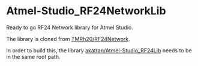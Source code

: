 # Atmel-Studio_RF24NetworkLib
Ready to go RF24 Network library for Atmel Studio. 

The library is cloned from [TMRh20/RF24Network](https://github.com/TMRh20/RF24Network).


In order to build this, the library [akatran/Atmel-Studio_RF24Lib](https://github.com/akatran/Atmel-Studio_RF24Lib) needs to be in the same root path.

